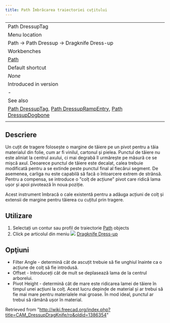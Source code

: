```yaml
---
title: Path Îmbrăcarea traiectoriei cuțitului
---
```


|                                                                                                                                                                                                   |
| ------------------------------------------------------------------------------------------------------------------------------------------------------------------------------------------------- |
| Path DressupTag                                                                                                                                                                                   |
| Menu location                                                                                                                                                                                     |
| Path → Path Dressup → Dragknife Dress-up                                                                                                                                                          |
| Workbenches                                                                                                                                                                                       |
| [Path](/Path_Workbench "Path Workbench")                                                                                                                                                          |
| Default shortcut                                                                                                                                                                                  |
| _None_                                                                                                                                                                                            |
| Introduced in version                                                                                                                                                                             |
| -                                                                                                                                                                                                 |
| See also                                                                                                                                                                                          |
| [Path DressupTag](/Path_DressupTag "Path DressupTag"), [Path DressupRampEntry](/Path_DressupRampEntry "Path DressupRampEntry"), [Path DressupDogbone](/Path_DressupDogbone "Path DressupDogbone") |
|                                                                                                                                                                                                   |

## Descriere

Un cuțit de tragere folosește o margine de tăiere pe un pivot pentru a tăia materialul din folie, cum ar fi vinilul, cartonul și pielea. Punctul de tăiere nu este aliniat la centrul axului, ci mai degrabă îl urmărește pe măsură ce se mișcă axul. Deoarece punctul de tăiere este decalat, calea trebuie modificată pentru a se extinde peste punctul final al fiecărui segment. De asemenea, carliga nu este capabilă să facă o întoarcere extrem de strânsă. Pentru a compensa, se introduce o "colț de acțiune" pivot care ridică lama ușor și apoi pivotează în noua poziție.

Acest instrument îmbracă o cale existentă pentru a adăuga acțiuni de colț și extensii de margine pentru tăierea cu cuțitul prin tragere.

## Utilizare

1. Selectați un contur sau profil de traiectorie [Path](/Path_Workbench "Path Workbench") objects
2. Click pe articolul din meniu ![](/images/Path_Dressup.png) [Dragknife Dress-up](/Path_DressupDragKnife "Path DressupDragKnife")

## Opţiuni

- Filter Angle - determină cât de ascuțit trebuie să fie unghiul înainte ca o acțiune de colț să fie introdusă.
- Offset - Introduceți cât de mult se deplasează lama de la centrul arborelui.
- Pivot Height - determină cât de mare este ridicarea lamei de tăiere în timpul unei acțiuni la colț. Acest lucru depinde de material și ar trebui să fie mai mare pentru materialele mai groase. În mod ideal, punctul ar trebui să rămână ușor în material.

Retrieved from "<http://wiki.freecad.org/index.php?title=CAM_DressupDragKnife/ro&oldid=1386354>"
